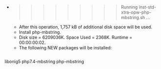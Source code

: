 * >>>>>>>>> Running inst-std-xtra-opw-php-mbstring.sh ...
  * After this operation, 1,757 kB of additional disk space will be used.
  * Install php-mbstring.
  * Disk size = 6209036K. Space Used = 2368K. Runtime = 00:00:00:02.
  * The following NEW packages will be installed:
  ```bash
libonig5 php7.4-mbstring php-mbstring
  ```
